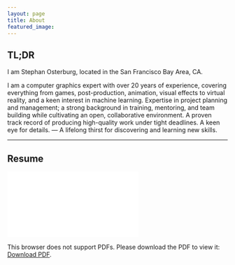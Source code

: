 ```yaml
---
layout: page
title: About
featured_image:
---
```


## TL;DR
I am Stephan Osterburg, located in the San Francisco Bay Area, CA.

I am a computer graphics expert with over 20 years of experience, covering everything from games, post-production, animation, visual effects to virtual reality, and a keen interest in machine learning. Expertise in project planning and management; a strong background in training, mentoring, and team building while cultivating an open, collaborative environment. A proven track record of producing high-quality work under tight deadlines. A keen eye for details. — A lifelong thirst for discovering and learning new skills.

---

## Resume

<object data="assets/data/posts/2019/StephanOsterburg_Resume.pdf" type="application/pdf" width="700px" height="960px">
    <embed src="assets/data/posts/2019/StephanOsterburg_Resume.pdf">
        <p>This browser does not support PDFs. Please download the PDF to view it: <a href="assets/data/posts/2019/StephanOsterburg_Resume.pdf">Download PDF</a>.</p>
    </embed>
</object>
